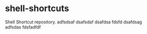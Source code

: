 # shell-shortcuts

Shell Shortcut repository.
adfsdsaf
dsafsdaf
dsafdsa
fdsfd
dsafdsag
adfsdas
fdsfadfdf
